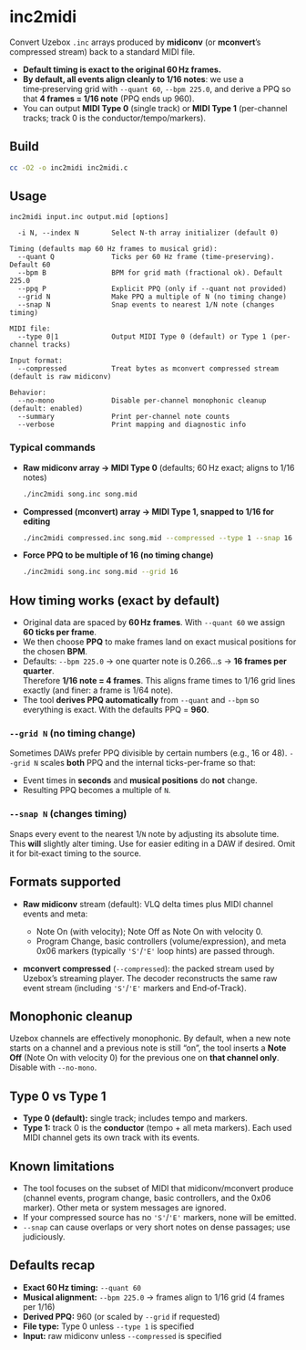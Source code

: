 
# inc2midi

Convert Uzebox `.inc` arrays produced by **midiconv** (or **mconvert**’s compressed stream) back to a standard MIDI file.

- **Default timing is exact to the original 60 Hz frames.**
- **By default, all events align cleanly to 1/16 notes**: we use a time‑preserving grid with `--quant 60`, `--bpm 225.0`, and derive a PPQ so that **4 frames = 1/16 note** (PPQ ends up 960).  
- You can output **MIDI Type 0** (single track) or **MIDI Type 1** (per-channel tracks; track 0 is the conductor/tempo/markers).

## Build

```bash
cc -O2 -o inc2midi inc2midi.c
```

## Usage

```text
inc2midi input.inc output.mid [options]

  -i N, --index N        Select N-th array initializer (default 0)

Timing (defaults map 60 Hz frames to musical grid):
  --quant Q              Ticks per 60 Hz frame (time-preserving). Default 60
  --bpm B                BPM for grid math (fractional ok). Default 225.0
  --ppq P                Explicit PPQ (only if --quant not provided)
  --grid N               Make PPQ a multiple of N (no timing change)
  --snap N               Snap events to nearest 1/N note (changes timing)

MIDI file:
  --type 0|1             Output MIDI Type 0 (default) or Type 1 (per-channel tracks)

Input format:
  --compressed           Treat bytes as mconvert compressed stream (default is raw midiconv)

Behavior:
  --no-mono              Disable per-channel monophonic cleanup (default: enabled)
  --summary              Print per-channel note counts
  --verbose              Print mapping and diagnostic info
```

### Typical commands

- **Raw midiconv array → MIDI Type 0** (defaults; 60 Hz exact; aligns to 1/16 notes)
  ```bash
  ./inc2midi song.inc song.mid
  ```

- **Compressed (mconvert) array → MIDI Type 1, snapped to 1/16 for editing**
  ```bash
  ./inc2midi compressed.inc song.mid --compressed --type 1 --snap 16
  ```

- **Force PPQ to be multiple of 16 (no timing change)**
  ```bash
  ./inc2midi song.inc song.mid --grid 16
  ```

## How timing works (exact by default)

- Original data are spaced by **60 Hz frames**. With `--quant 60` we assign **60 ticks per frame**.
- We then choose **PPQ** to make frames land on exact musical positions for the chosen **BPM**.
- Defaults: `--bpm 225.0` → one quarter note is 0.266…s → **16 frames per quarter**.  
  Therefore **1/16 note = 4 frames**. This aligns frame times to 1/16 grid lines exactly (and finer: a frame is 1/64 note).
- The tool **derives PPQ automatically** from `--quant` and `--bpm` so everything is exact. With the defaults PPQ = **960**.

### `--grid N` (no timing change)

Sometimes DAWs prefer PPQ divisible by certain numbers (e.g., 16 or 48). `--grid N` scales **both** PPQ and the internal ticks-per-frame so that:
- Event times in **seconds** and **musical positions** do **not** change.
- Resulting PPQ becomes a multiple of `N`.

### `--snap N` (changes timing)

Snaps every event to the nearest 1/`N` note by adjusting its absolute time. This **will** slightly alter timing. Use for easier editing in a DAW if desired. Omit it for bit‑exact timing to the source.

## Formats supported

- **Raw midiconv** stream (default): VLQ delta times plus MIDI channel events and meta:
  - Note On (with velocity); Note Off as Note On with velocity 0.
  - Program Change, basic controllers (volume/expression), and meta 0x06 markers (typically `'S'`/`'E'` loop hints) are passed through.

- **mconvert compressed** (`--compressed`): the packed stream used by Uzebox’s streaming player. The decoder reconstructs the same raw event stream (including `'S'`/`'E'` markers and End‑of‑Track).

## Monophonic cleanup

Uzebox channels are effectively monophonic. By default, when a new note starts on a channel and a previous note is still “on”, the tool inserts a **Note Off** (Note On with velocity 0) for the previous one on **that channel only**. Disable with `--no-mono`.

## Type 0 vs Type 1

- **Type 0 (default):** single track; includes tempo and markers.
- **Type 1:** track 0 is the **conductor** (tempo + all meta markers). Each used MIDI channel gets its own track with its events.

## Known limitations

- The tool focuses on the subset of MIDI that midiconv/mconvert produce (channel events, program change, basic controllers, and the 0x06 marker). Other meta or system messages are ignored.
- If your compressed source has no `'S'`/`'E'` markers, none will be emitted.
- `--snap` can cause overlaps or very short notes on dense passages; use judiciously.

## Defaults recap

- **Exact 60 Hz timing:** `--quant 60`
- **Musical alignment:** `--bpm 225.0` → frames align to 1/16 grid (4 frames per 1/16)
- **Derived PPQ:** 960 (or scaled by `--grid` if requested)
- **File type:** Type 0 unless `--type 1` is specified
- **Input:** raw midiconv unless `--compressed` is specified
